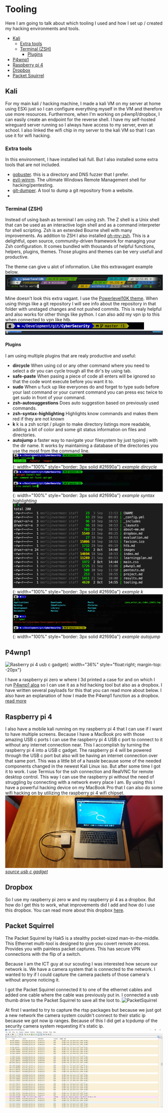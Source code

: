 # Tooling
Here I am going to talk about which tooling I used and how I set up / created my hacking environments and tools.

- [Kali](#kali)
  * [Extra tools](#extra-tools)
  * [Terminal (ZSH)](#terminal--zsh-)
    + [Plugins](#plugins)
- [P4wnp1](#p4wnp1)
- [Raspberry pi 4](#raspberry-pi-4)
- [Dropbox](#dropbox)
- [Packet Squirrel](#packet-squirrel)


## Kali
For my main kali / hacking machine, I made a kali VM on my server at home using ESXi just so I can configure everything myself in the VM and therefore use more resources. Furthermore, when I'm working on p4wnp1/dropbox, I can easily create an endpoint for the reverse shell. I have my self-hosted wireguard server running so I always have access to my server, even at school. I also linked the wifi chip in my server to the kali VM so that I can use it for wifi hacking.

### Extra tools
In this environment, I have installed kali full. But I also installed some extra tools that are not included.
- [gobuster](https://github.com/OJ/gobuster). this is a directory and DNS fuzzer that I prefer.
- [evil-winrm](https://github.com/Hackplayers/evil-winrm). The ultimate Windows Remote Management shell for hacking/pentesting.
- [git-dumper](https://github.com/arthaud/git-dumper). A tool to dump a git repository from a website.
- 

### Terminal (ZSH)
Instead of using bash as terminal I am using zsh.
The Z shell is a Unix shell that can be used as an interactive login shell and as a command interpreter for shell scripting. Zsh is an extended Bourne shell with many improvements.
As addition to ZSH I also installed [oh-my-zsh](https://ohmyz.sh/).
This is a delightful, open source, community-driven framework for managing your Zsh configuration. It comes bundled with thousands of helpful functions, helpers, plugins, themes.
Those plugins and themes can be very usefull and productive.

The theme can give u alot of information. Like this extravagant example below.
![extravagant zsh](images/extravagant.png)

Mine doesn't look this extra vagant. I use the [Powerlevel10K theme](https://github.com/romkatv/powerlevel10k). When using things like a git repository I will see info about the repository in that folder with unstaged changes and not pushed commits. This is realy helpful and also works for other things like python. I can also add my vpn ip to this when connected to vpn like htb.
![terminal theme](images/terminaltheme.png)
![vpn ip](images/vpnip.png)

#### Plugins
I am using multiple plugins that are realy productive and useful:
- **dircycle** When using cd or any other command where you need to select a dir you can cycle trough all the dir's by using tab.
- **safe-paste** When pasing a piece of code all enters will be ignored so that the code wont execute before you want it to.
- **sudo** When u fuck up like everyones do and forget to type sudo before your last command or your current command you can press esc twice to get sudo in front of your command.
- **zsh-autosuggestions** Does auto suggestion based on previously used commands.
- **zsh-syntax-highlighting** Highlights know commands and makes them red if they are not known
- **k** k is a zsh script / plugin to make directory listings more readable, adding a bit of color and some git status information on files and directories.
- **autojump** a faster way to navigate your filesystem by just typing j with the dir name. It works by maintaining a database of the directories you use the most from the command line.
![dircycle](images/dircycle.png){: width="100%" style="border: 3px solid #2f690a"}
*example dircycle*
![syntax](images/syntax.png){: width="100%" style="border: 3px solid #2f690a"}
*example syntax highlighting*
![k](images/k.png){: width="100%" style="border: 3px solid #2f690a"}
*example k*
![autojump](images/jump.png){: width="100%" style="border: 3px solid #2f690a"}
*example autojump*


## P4wnp1
![Rasberry pi 4 usb c gadget](images/p4wnp1case.png){: width="36%" style="float:right; margin-top: -20px"}

I have a raspberry pi zero w where I 3d printed a case for and on which I run [P4wnp1 aloa](https://github.com/RoganDawes/P4wnP1_aloa) so I can use it as a hid hacking tool but also as a dropbox. I have written several payloads for this that you can read more about below. I also have an explanation of how I made the P4wnp1 function as a dropbox.
[read more](p4wnp1)


## Raspberry pi 4
I also have a mobile kali running on my raspberry pi 4 that I can use if I want to have multiple screens.
Because I have a MacBook pro with those amazing USB c ports I can use the raspberry pi 4 USB c port to connect to it without any internet connection near.
This I accomplish by turning the raspberry pi 4 into a USB c gadget.
The raspberry pi 4 will be powered through the USB c port but also will be having an internet connection over that same port.
This was a little bit of a hassle because some of the needed components changed in the newest Kali Linux iso.
But after some time I got it to work.
I use Termius for the ssh connection and RealVNC for remote desktop control.
This way I can use the raspberry pi without the need of struggling by connecting with a network every place I am.
By using this I have a powerful hacking device on my MacBook Pro that I can also do some wifi hacking on by utilizing the raspberry pi 4 wifi chipset.
![Rasberry pi 4 usb c gadget](images/rpi4c.jpg)
[*source usb c gadget*](https://www.hardill.me.uk/wordpress/2019/11/02/pi4-usb-c-gadget/)

## Dropbox
So I use my raspberry pi zero w and my raspberry pi 4 as a dropbox.
But how do I get this to work, what improvements did I add and how do I use this dropbox.
You can read more about this dropbox [here](dropbox).

## Packet Squirrel
The Packet Squirrel by Hak5 is a stealthy pocket-sized man-in-the-middle. This Ethernet multi-tool is designed to give you covert remote access. Provides you with painless packet captures. This has secure VPN connections with the flip of a switch. 

Because I am the ICT guy at our scouting I was interested how secure our network is. We have a camera system that is connected to the network. I wanted to try if I could capture the camera packets of those camera's without anyone noticing it.

I got the Packet Squirrel connected it to one of the ethernet cables and added one cable where the cable was previously put in. I connected a usb thumb drive to the Packet Squirrel to save all the loot to.
![PacketSquirrel](images/packetsquirrel.png)

At first I wanted to try to capture the rtsp packages but because we just got a new network the camera system couldn't connect to their static ip because we got now ip ranges.
Because of this I did get a tcpdump of the security camera system requesting it's static ip.
![Static IP TCP Dump](images/statictcpdump.png)
